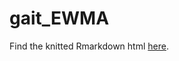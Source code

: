 # gait_EWMA

Find the knitted Rmarkdown html [here](https://saebragani.github.io/Gait-EWMA/gait_monitoring_EWMA).

